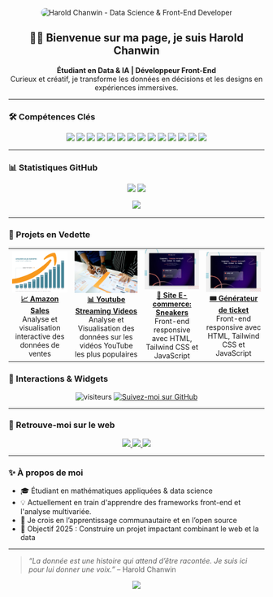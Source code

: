 <!-- Bannière personnalisée -->
<p align="center">
  <img src="assets/banner.png" alt="Harold Chanwin - Data Science & Front-End Developer" style="border-radius: 12px;">
</p>

<h2 align="center">👋🎉 Bienvenue sur ma page, je suis Harold Chanwin</h2>
<p align="center">
  <b>Étudiant en Data & IA | Développeur Front-End</b><br/>
  Curieux et créatif, je transforme les données en décisions et les designs en expériences immersives.
</p>

---

### 🛠️ Compétences Clés

<p align="center">
  <img src="https://img.shields.io/badge/Python-3673A5?style=for-the-badge&logo=python&logoColor=white"/>
  <img src="https://img.shields.io/badge/R-276DC3?style=for-the-badge&logo=r&logoColor=white"/>
  <img src="https://img.shields.io/badge/NumPy-013243?style=for-the-badge&logo=numpy&logoColor=white"/>
  <img src="https://img.shields.io/badge/Pandas-150458?style=for-the-badge&logo=pandas&logoColor=white"/>
  <img src="https://img.shields.io/badge/Matplotlib-11557C?style=for-the-badge&logo=plotly&logoColor=white"/>
  <img src="https://img.shields.io/badge/📈 Seaborn-4C65A8?style=for-the-badge&logoColor=white"/>
  <img src="https://img.shields.io/badge/SciPy-8CAAE6?style=for-the-badge&logo=scipy&logoColor=white"/>
  <img src="https://img.shields.io/badge/Machine_Learning-0A192F?style=for-the-badge&logo=tensorflow&logoColor=F6C343"/>
  <img src="https://img.shields.io/badge/HTML5-E34F26?style=for-the-badge&logo=html5&logoColor=white"/>
  <img src="https://img.shields.io/badge/CSS3-1572B6?style=for-the-badge&logo=css3&logoColor=white"/>
  <img src="https://img.shields.io/badge/JavaScript-F7DF1E?style=for-the-badge&logo=javascript&logoColor=black"/>
  <img src="https://img.shields.io/badge/TailwindCSS-0EA5E9?style=for-the-badge&logo=tailwindcss&logoColor=white"/>
  <img src="https://img.shields.io/badge/React-20232A?style=for-the-badge&logo=react&logoColor=61DAFB"/>
  <img src="https://img.shields.io/badge/Git-F05032?style=for-the-badge&logo=git&logoColor=white"/>
  
</p>

---

### 📊 Statistiques GitHub

<p align="center">
  <img src="https://github-readme-stats.vercel.app/api?username=chanwinharold&show_icons=true&theme=radical&count_private=true" />
  <img src="https://github-readme-stats.vercel.app/api/top-langs/?username=chanwinharold&layout=compact&theme=radical" />
</p>

<p align="center">
  <img src="https://github-readme-activity-graph.vercel.app/graph?username=chanwinharold&theme=react-dark&hide_border=true" />
</p>

---

### 🚀 Projets en Vedette

<table>
  <tr>
    <td align="center">
      <a href="https://github.com/chanwinharold/Amazon_Sales" target="_blank">
        <img src="assets/images.png" width="280px"/>
        <br/><b>📈 Amazon Sales</b>
      </a>
      <br/>Analyse et visualisation interactive des données de ventes
    </td>
    <td align="center">
      <a href="https://youtube-data-project.vercel.app/" target="_blank">
        <img src="assets/bg_data.jpg" width="280px"/>
        <br/><b>📊​ Youtube Streaming Videos</b>
      </a>
      <br/>Analyse et Visualisation des données sur les vidéos YouTube les plus populaires
    </td>
    <td align="center">
      <a href="https://ecommerce-product-page-main-orpin-eight.vercel.app/" target="_blank">
        <img src="assets/preview.jpg" width="280px"/>
        <br/><b>👟 Site E-commerce: Sneakers</b>
      </a>
      <br/>Front-end responsive avec HTML, Tailwind CSS et JavaScript
    </td>
    <td align="center">
      <a href="https://conference-ticket-generator-main-two.vercel.app/" target="_blank">
        <img src="assets/preview.jpg" width="280px"/>
        <br/><b>🎟️​ Générateur de ticket</b>
      </a>
      <br/>Front-end responsive avec HTML, Tailwind CSS et JavaScript
    </td>
  </tr>
</table>

### 🧩 Interactions & Widgets

<p align="center">
  <img src="https://komarev.com/ghpvc/?username=chanwinharold&style=flat-square&color=blue" alt="visiteurs"/>
  <a href="https://github.com/chanwinharold?tab=followers" target="_blank">
    <img src="https://img.shields.io/github/followers/chanwinharold?label=Follow&style=social" alt="Suivez-moi sur GitHub">
  </a>
</p>

---

### 🔗 Retrouve-moi sur le web

<p align="center">
  <a href="https://www.linkedin.com/in/harold-chanwin-profile" target="_blank">
    <img src="https://img.shields.io/badge/LinkedIn-%230077B5.svg?&style=for-the-badge&logo=linkedin&logoColor=white" />
  </a>
  <a href="https://www.frontendmentor.io/profile/chanwinharold" target="_blank">
    <img src="https://img.shields.io/badge/Frontend_Mentor-3F54A3?style=for-the-badge&logo=frontendmentor&logoColor=white" />
  </a>
  <a href="mailto:chanwinharold@gmail.com" target="_blank">
    <img src="https://img.shields.io/badge/Email-EA4335?style=for-the-badge&logo=gmail&logoColor=white" />
  </a>
</p>

---

### ✨ À propos de moi

- 🎓 Étudiant en mathématiques appliquées & data science
- 💡 Actuellement en train d'apprendre des frameworks front-end et l'analyse multivariée.
- 🌱 Je crois en l’apprentissage communautaire et en l’open source
- 🎯 Objectif 2025 : Construire un projet impactant combinant le web et la data

---

> *“La donnée est une histoire qui attend d’être racontée. Je suis ici pour lui donner une voix.”* – Harold Chanwin

<p align="center">
  <img src="https://readme-typing-svg.vercel.app/?font=Fira+Code&weight=500&size=22&pause=1000&color=38BDF8&center=true&vCenter=true&width=800&lines=Passionné+par+le+web+et+la+data+%F0%9F%93%88;Concepteur+de+solutions+élégantes+et+efficaces+%E2%9A%99%EF%B8%8F;Toujours+curieux+et+en+apprentissage+%F0%9F%8C%8D" />
</p>
